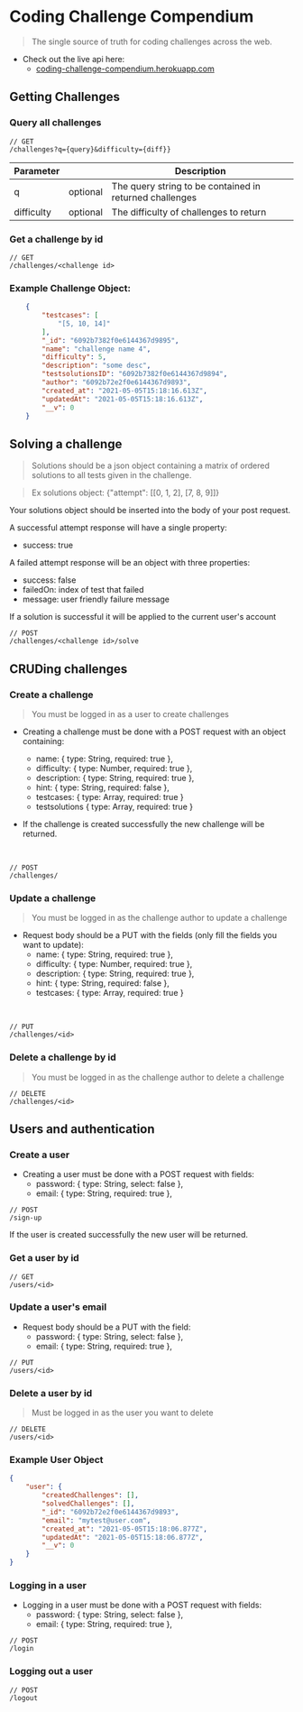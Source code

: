 # Coding Challenge Compendium

> The single source of truth for coding challenges across the web.

* Check out the live api here:
  * [coding-challenge-compendium.herokuapp.com](https://coding-challenge-compendium.herokuapp.com/)

## Getting Challenges

### Query all challenges

```
// GET
/challenges?q={query}&difficulty={diff}}
```

| Parameter |           | Description            |
|-----------|-----------|------------------------|
| q         | optional  | The query string to be contained in returned challenges|
| difficulty| optional  | The difficulty of challenges to return|


### Get a challenge by id
```
// GET
/challenges/<challenge id>
```

### Example Challenge Object:
``` json
    {
        "testcases": [
            "[5, 10, 14]"
        ],
        "_id": "6092b7382f0e6144367d9895",
        "name": "challenge name 4",
        "difficulty": 5,
        "description": "some desc",
        "testsolutionsID": "6092b7382f0e6144367d9894",
        "author": "6092b72e2f0e6144367d9893",
        "created_at": "2021-05-05T15:18:16.613Z",
        "updatedAt": "2021-05-05T15:18:16.613Z",
        "__v": 0
    }
```

## Solving a challenge

> Solutions should be a json object containing a matrix of ordered solutions to all tests given in the challenge.

> Ex solutions object: {"attempt": [[0, 1, 2], [7, 8, 9]]}

Your solutions object should be inserted into the body of your post request.

A successful attempt response will have a single property:
* success: true

A failed attempt response will be an object with three properties:
* success: false
* failedOn: index of test that failed
* message: user friendly failure message

If a solution is successful it will be applied to the current user's account
```
// POST
/challenges/<challenge id>/solve
```

## CRUDing challenges

### Create a challenge
> You must be logged in as a user to create challenges

* Creating a challenge must be done with a POST request with an object containing:
  * name: { type: String, required: true },
  * difficulty: { type: Number, required: true },
  * description: { type: String, required: true },
  * hint: { type: String, required: false },
  * testcases: { type: Array, required: true }
  * testsolutions { type: Array, required: true }

* If the challenge is created successfully the new challenge will be returned.

<br>

```
// POST
/challenges/
```

### Update a challenge

> You must be logged in as the challenge author to update a challenge

* Request body should be a PUT with the fields (only fill the fields you want to update): 
  * name: { type: String, required: true },
  * difficulty: { type: Number, required: true },
  * description: { type: String, required: true },
  * hint: { type: String, required: false },
  * testcases: { type: Array, required: true }

<br>

```
// PUT
/challenges/<id>
```

### Delete a challenge by id

> You must be logged in as the challenge author to delete a challenge

```
// DELETE
/challenges/<id>
```

## Users and authentication

### Create a user
* Creating a user must be done with a POST request with fields: 
  * password: { type: String, select: false },
  * email: { type: String, required: true },
```
// POST
/sign-up
```

If the user is created successfully the new user will be returned.

### Get a user by id
```
// GET
/users/<id>
```

### Update a user's email

* Request body should be a PUT with the field: 
  * password: { type: String, select: false },
  * email: { type: String, required: true },

```
// PUT
/users/<id>
```

### Delete a user by id
> Must be logged in as the user you want to delete

```
// DELETE
/users/<id>
```

### Example User Object
``` json
{
    "user": {
        "createdChallenges": [],
        "solvedChallenges": [],
        "_id": "6092b72e2f0e6144367d9893",
        "email": "mytest@user.com",
        "created_at": "2021-05-05T15:18:06.877Z",
        "updatedAt": "2021-05-05T15:18:06.877Z",
        "__v": 0
    }
}
```

### Logging in a user
* Logging in a user must be done with a POST request with fields:
  * password: { type: String, select: false },
  * email: { type: String, required: true },
```
// POST
/login
```

### Logging out a user
```
// POST
/logout
```


